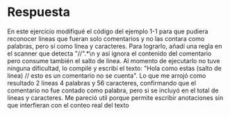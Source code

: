 # Respuesta
En este ejercicio modifiqué el código del ejemplo 1-1 para que pudiera reconocer líneas que fueran solo comentarios y no las contara como palabras, pero sí como línea y caracteres. Para lograrlo, añadí una regla en el scanner que detecta "//".*\n y así ignora el contenido del comentario pero consume también el salto de línea. Al momento de ejecutarlo no tuve ninguna dificultad, lo compilé y escribí el texto: "Hola como estas (salto de linea)  // esto es un comentario no se cuenta". Lo que me arrojó como resultado 2 lineas 4 palabras y 56 caracteres, confirmando que el comentario no fue contado como palabra, pero si se incluyó en el total de lineas y caracteres. Me pareció util porque permite escribir anotaciones sin que interfieran con el conteo real del texto
